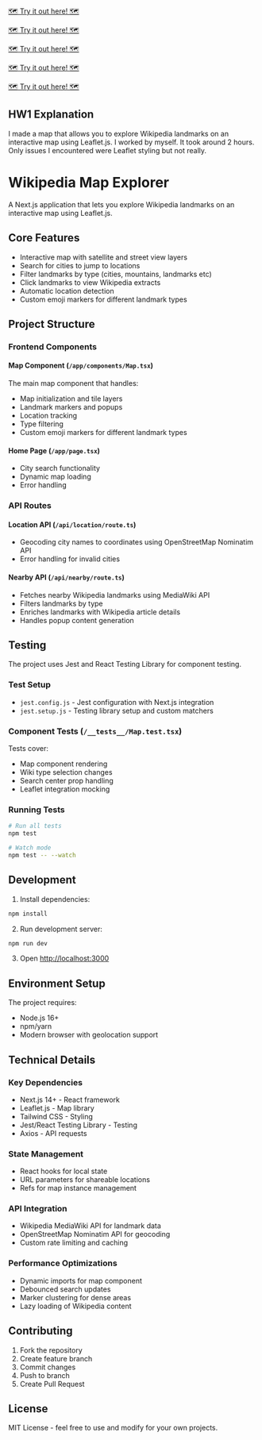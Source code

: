 [🗺️ Try it out here! 🗺️](https://raunak.io/wikimap)

[🗺️ Try it out here! 🗺️](https://raunak.io/wikimap)

[🗺️ Try it out here! 🗺️](https://raunak.io/wikimap)

[🗺️ Try it out here! 🗺️](https://raunak.io/wikimap)

[🗺️ Try it out here! 🗺️](https://raunak.io/wikimap)

## HW1 Explanation

I made a map that allows you to explore Wikipedia landmarks on an interactive map using Leaflet.js. I worked by myself. It took around 2 hours. Only issues I encountered were Leaflet styling but not really.

# Wikipedia Map Explorer

A Next.js application that lets you explore Wikipedia landmarks on an interactive map using Leaflet.js.

## Core Features

-   Interactive map with satellite and street view layers
-   Search for cities to jump to locations
-   Filter landmarks by type (cities, mountains, landmarks etc)
-   Click landmarks to view Wikipedia extracts
-   Automatic location detection
-   Custom emoji markers for different landmark types

## Project Structure

### Frontend Components

#### Map Component (`/app/components/Map.tsx`)

The main map component that handles:

-   Map initialization and tile layers
-   Landmark markers and popups
-   Location tracking
-   Type filtering
-   Custom emoji markers for different landmark types

#### Home Page (`/app/page.tsx`)

-   City search functionality
-   Dynamic map loading
-   Error handling

### API Routes

#### Location API (`/api/location/route.ts`)

-   Geocoding city names to coordinates using OpenStreetMap Nominatim API
-   Error handling for invalid cities

#### Nearby API (`/api/nearby/route.ts`)

-   Fetches nearby Wikipedia landmarks using MediaWiki API
-   Filters landmarks by type
-   Enriches landmarks with Wikipedia article details
-   Handles popup content generation

## Testing

The project uses Jest and React Testing Library for component testing.

### Test Setup

-   `jest.config.js` - Jest configuration with Next.js integration
-   `jest.setup.js` - Testing library setup and custom matchers

### Component Tests (`/__tests__/Map.test.tsx`)

Tests cover:

-   Map component rendering
-   Wiki type selection changes
-   Search center prop handling
-   Leaflet integration mocking

### Running Tests

```bash
# Run all tests
npm test

# Watch mode
npm test -- --watch
```

## Development

1. Install dependencies:

```bash
npm install
```

2. Run development server:

```bash
npm run dev
```

3. Open [http://localhost:3000](http://localhost:3000)

## Environment Setup

The project requires:

-   Node.js 16+
-   npm/yarn
-   Modern browser with geolocation support

## Technical Details

### Key Dependencies

-   Next.js 14+ - React framework
-   Leaflet.js - Map library
-   Tailwind CSS - Styling
-   Jest/React Testing Library - Testing
-   Axios - API requests

### State Management

-   React hooks for local state
-   URL parameters for shareable locations
-   Refs for map instance management

### API Integration

-   Wikipedia MediaWiki API for landmark data
-   OpenStreetMap Nominatim API for geocoding
-   Custom rate limiting and caching

### Performance Optimizations

-   Dynamic imports for map component
-   Debounced search updates
-   Marker clustering for dense areas
-   Lazy loading of Wikipedia content

## Contributing

1. Fork the repository
2. Create feature branch
3. Commit changes
4. Push to branch
5. Create Pull Request

## License

MIT License - feel free to use and modify for your own projects.
